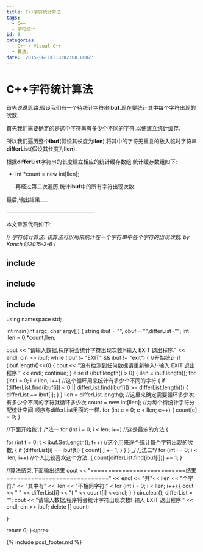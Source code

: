 ```yaml
---
title: C++字符统计算法
tags:
  - C++
  - 字符统计
id: 8
categories:
  - C++ / Visual C++
  - 算法、
date: '2015-06-14T18:02:08.000Z'
---
```


# C++字符统计算法

首先说说思路:假设我们有一个待统计字符串**ibuf**.现在要统计其中每个字符出现的次数.

首先我们需要确定的是这个字符串有多少个不同的字符.以便建立统计缓存.

所以我们遍历整个**ibuf**\(假设其长度为**ilen**\),将其中的字符无重复的放入临时字符串**differList**\(假设其长度为**llen**\).

根据**differList**字符串的长度建立相应的统计缓存数组.统计缓存数组如下:

* int \*count = new int\[llen\];

  再经过第二次遍历,统计**ibuf**中的所有字符出现次数.

最后,输出结果…..

————————————————–

本文章源代码如下:

/_/ 字符统计算法. 该算法可以用来统计在一个字符串中各个字符的出现次数. by Kanch @2015-2-6_ /

## include

## include

## include

using namespace std;

int main\(int argc, char argv\[\]\) { string ibuf = "", obuf = "",differList=""; int ilen = 0,\*count,llen;

cout &lt;&lt; "请输入数据,程序将会统计字符出现次数!-输入 EXIT 退出程序." &lt;&lt; endl; cin &gt;&gt; ibuf; while \(ibuf != "EXIT" && ibuf != "exit"\) { //开始统计 if \(ibuf.length\(\)&lt;=0\) { cout &lt;&lt; "没有检测到任何数据请重新输入!-输入 EXIT 退出程序." &lt;&lt; endl; continue; } else if \(ibuf.length\(\) &gt; 0\) { ilen = ibuf.length\(\); for \(int i = 0; i &lt; ilen; i++\) //这个循环用来统计有多少个不同的字符 { if \(differList.find\(ibuf\[i\]\) &lt; 0 \|\| differList.find\(ibuf\[i\]\) &gt;= differList.length\(\)\) { differList += ibuf\[i\]; } } llen = differList.length\(\); //这里来确定需要循环多少次.有多少个不同的字符就循环多少次 count = new int\[llen\]; //为每个待统计字符分配统计空间.顺序与differList里面的一样. for \(int e = 0; e &lt; llen; e++\) { count\[e\] = 0; }

//下面开始统计 /\*法一 for \(int i = 0; i &lt; len; i++\) //这是最笨的方法 {

for \(int t = 0; t &lt; ibuf.GetLength\(\); t++\) //这个用来逐个统计每个字符出现的次数; { if \(differList\[i\] == ibuf\[t\]\) { count\[i\] += 1; } } } _/ /_法二\*/ for \(int i = 0; i &lt; ilen; i++\) //个人比较喜欢这个方法. { count\[differList.find\(ibuf\[i\]\)\] += 1; }

//算法结束,下面输出结果 cout &lt;&lt; "===========================结果=============================" &lt;&lt; endl &lt;&lt; "共"&lt;&lt; ilen &lt;&lt; "个字符." &lt;&lt; "其中有" &lt;&lt; llen &lt;&lt; "不相同字符." &lt; for \(int i = 0; i &lt; llen; i++\) { cout &lt;&lt; " " &lt;&lt; differList\[i\] &lt;&lt; "t " &lt;&lt; count\[i\] &lt;&lt;endl; } } cin.clear\(\); differList = ""; cout &lt;&lt; "请输入数据,程序将会统计字符出现次数!-输入 EXIT 退出程序." &lt;&lt; endl; cin &gt;&gt; ibuf; delete \[\] count;

}

return 0; }&lt;/pre&gt;  



{% include post_footer.md %}
